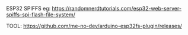 ESP32 SPIFFS eg: https://randomnerdtutorials.com/esp32-web-server-spiffs-spi-flash-file-system/

TOOL: https://github.com/me-no-dev/arduino-esp32fs-plugin/releases/
